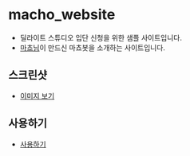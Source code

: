 # macho_website
* 딜라이트 스튜디오 입단 신청을 위한 샘플 사이트입니다.
* <a href="https://devmacho.tistory.com/">마쵸님</a>이 만드신 마쵸봇을 소개하는 사이트입니다.

## 스크린샷
* <a href="https://ibb.co/CzC5zkD">이미지 보기</a>
## 사용하기
* <a href="https://seongpark.github.io/macho_website">사용하기</a>
